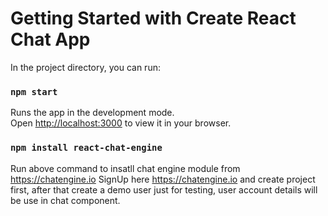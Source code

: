 # Getting Started with Create React Chat App

In the project directory, you can run:

### `npm start`

Runs the app in the development mode.\
Open [http://localhost:3000](http://localhost:3000) to view it in your browser.

### `npm install react-chat-engine`

Run above command to insatll chat engine module from https://chatengine.io
SignUp here https://chatengine.io and create project first, after that create a demo user just for testing, user account details will be use in chat component.